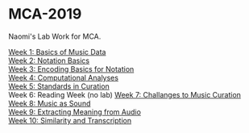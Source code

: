 # MCA-2019
Naomi's Lab Work for MCA.

[Week 1: Basics of Music Data](https://naomim298.github.io/MCA-2019/labs/week1/introfleetwoodmac.html)  
[Week 2: Notation Basics](https://naomim298.github.io/MCA-2019/labs/week2/musescore.html)  
[Week 3: Encoding Basics for Notation](https://naomim298.github.io/MCA-2019/labs/week3/veroviofile.html)  
[Week 4: Computational Analyses](https://naomim298.github.io/MCA-2019/labs/week4/basicanalytics.html)  
[Week 5: Standards in Curation](https://naomim298.github.io/MCA-2019/labs/week5/standardsincuration.html)  
Week 6: Reading Week (no lab)
[Week 7: Challanges to Music Curation](https://naomim298.github.io/MCA-2019/labs/week7/challengestomusiccuration.html)    
[Week 8: Music as Sound](https://naomim298.github.io/MCA-2019/labs/week8/musicassound.html)  
[Week 9: Extracting Meaning from Audio](https://naomim298.github.io/MCA-2019/labs/week9/extractingmeaningfromaudio.html)  
[Week 10: Similarity and Transcription](https://naomim298.github.io/MCA-2019/labs/week10/similarityandtranscription.html)  
